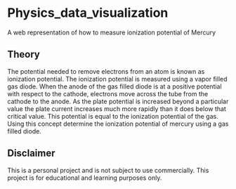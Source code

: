 # Physics_data_visualization
A web representation of how to measure ionization potential of Mercury

## Theory

The potential needed to remove electrons from an atom is known as ionization potential. The ionization potential is measured using a vapor filled gas diode. When the anode of the gas filled diode is at a positive potential with respect to the cathode, electrons move across the tube from the cathode to the anode. As the plate potential is increased beyond a particular value the plate current increases much more rapidly than it does below that critical value. This potential is equal to the ionization potential of the gas. Using this concept determine the ionization potential of mercury using a gas filled diode.

## Disclaimer
This is a personal project and is not subject to use commercially. This project is for educational and learning purposes only.
